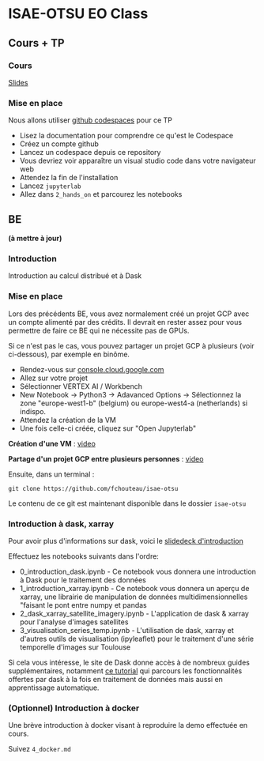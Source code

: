 # ISAE-OTSU EO Class

## Cours + TP

### Cours

[Slides](https://docs.google.com/presentation/d/1N54HRcXiMXJWksFLkt6moXJtLa8SI8SOkpHuEMJlVcY/edit?usp=sharing)

### Mise en place

Nous allons utiliser [github codespaces](https://github.com/features/codespaces) pour ce TP

- Lisez la documentation pour comprendre ce qu'est le Codespace
- Créez un compte github
- Lancez un codespace depuis ce repository
- Vous devriez voir apparaître un visual studio code dans votre navigateur web
- Attendez la fin de l'installation
- Lancez `jupyterlab`
- Allez dans `2_hands_on` et parcourez les notebooks

## BE 

**(à mettre à jour)** 

### Introduction

Introduction au calcul distribué et à Dask

### Mise en place

Lors des précédents BE, vous avez normalement créé un projet GCP avec un compte alimenté par des crédits. Il devrait en rester assez pour vous permettre de faire ce BE qui ne nécessite pas de GPUs. 

Si ce n'est pas le cas, vous pouvez partager un projet GCP à plusieurs (voir ci-dessous), par exemple en binôme.

- Rendez-vous sur [console.cloud.google.com](https://console.cloud.google.com)
- Allez sur votre projet
- Sélectionner VERTEX AI / Workbench
- New Notebook -> Python3 -> Adavanced Options -> Sélectionnez la zone "europe-west1-b" (belgium) ou europe-west4-a (netherlands) si indispo.
- Attendez la création de la VM
- Une fois celle-ci créée, cliquez sur "Open Jupyterlab"

**Création d'une VM** : [video](https://storage.googleapis.com/fchouteau-storage/public/setup_vm.mp4)

**Partage d'un projet GCP entre plusieurs personnes** : [video](https://storage.googleapis.com/fchouteau-storage/public/share_project.mp4)

Ensuite, dans un terminal :

`git clone https://github.com/fchouteau/isae-otsu`

Le contenu de ce git est maintenant disponible dans le dossier `isae-otsu`

### Introduction à dask, xarray

Pour avoir plus d'informations sur dask, voici le [slidedeck d'introduction](https://docs.google.com/presentation/d/e/2PACX-1vSTH2kAR0DCR0nw8pFBe5kuYbOk3inZ9cQfZbzOIRjyzQoVaOoMfI2JONGBz-qsvG_P6g050ddHxSXT/pub?start=false&loop=false&delayms=60000#slide=id.p)

Effectuez les notebooks suivants dans l'ordre:

- 0_introduction_dask.ipynb - Ce notebook vous donnera une introduction à Dask pour le traitement des données
- 1_introduction_xarray.ipynb - Ce notebook vous donnera un aperçu de xarray, une librairie de manipulation de données multidimensionnelles "faisant le pont entre numpy et pandas
- 2_dask_xarray_satellite_imagery.ipynb - L'application de dask & xarray pour l'analyse d'images satellites
- 3_visualisation_series_temp.ipynb - L'utilisation de dask, xarray et d'autres outils de visualisation (ipyleaflet) pour le traitement d'une série temporelle d'images sur Toulouse

Si cela vous intéresse, le site de Dask donne accès à de nombreux guides supplémentaires, notamment [ce tutorial](https://tutorial.dask.org/) qui parcours les fonctionnalités offertes par dask à la fois en traitement de données mais aussi en apprentissage automatique.

### (Optionnel) Introduction à docker

Une brève introduction à docker visant à reproduire la demo effectuée en cours.

Suivez `4_docker.md`
